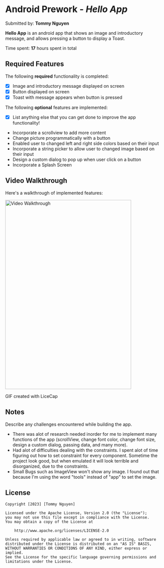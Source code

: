 # Android Prework - *Hello App*

Submitted by: **Tommy Nguyen**

**Hello App** is an android app that shows an image and introductory message, and allows pressing a button to display a Toast. 

Time spent: **17** hours spent in total

## Required Features

The following **required** functionality is completed:

* [x] Image and introductory message displayed on screen
* [x] Button displayed on screen
* [x] Toast with message appears when button is pressed 

The following **optional** features are implemented:

* [X] List anything else that you can get done to improve the app functionality!
- Incorporate a scrollview to add more content
- Change picture programmatically with a button
- Enabled user to changed left and right side colors based on their input
- Incorporate a string picker to allow user to changed image based on their input
- Design a custom dialog to pop up when user click on a button
- Incorporate a Splash Screen

## Video Walkthrough

Here's a walkthrough of implemented features:

<img src='AndroidWalkthrough.gif' title='Video Walkthrough' width='400' height='600' alt='Video Walkthrough' />

<!-- Replace this with whatever GIF tool you used! -->
GIF created with LiceCap  
<!-- Recommended tools:
[Kap](https://getkap.co/) for macOS
[ScreenToGif](https://www.screentogif.com/) for Windows
[peek](https://github.com/phw/peek) for Linux. -->

## Notes

Describe any challenges encountered while building the app.
- There was alot of research needed inorder for me to implement many functions of the app (scrollView, change font color, change font size, design a custom dialog, passing data, and many more).
- Had alot of difficulties dealing with the constraints. I spent alot of time figuring out how to set constraint for every component. Sometime the project look good, but when emulated it will look terrible and disorganized, due to the constraints.
- Small Bugs such as ImageView won't show any image. I found out that because I'm using the word "tools" instead of "app" to set the image.

## License

    Copyright [2023] [Tommy Nguyen]

    Licensed under the Apache License, Version 2.0 (the "License");
    you may not use this file except in compliance with the License.
    You may obtain a copy of the License at

        http://www.apache.org/licenses/LICENSE-2.0

    Unless required by applicable law or agreed to in writing, software
    distributed under the License is distributed on an "AS IS" BASIS,
    WITHOUT WARRANTIES OR CONDITIONS OF ANY KIND, either express or implied.
    See the License for the specific language governing permissions and
    limitations under the License.
